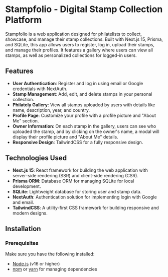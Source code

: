 # Stampfolio - Digital Stamp Collection Platform

Stampfolio is a web application designed for philatelists to collect, showcase, and manage their stamp collections. Built with Next.js 15, Prisma, and SQLite, this app allows users to register, log in, upload their stamps, and manage their profiles. It features a gallery where users can view all stamps, as well as personalized collections for logged-in users.

## Features

- **User Authentication**: Register and log in using email or Google credentials with NextAuth.
- **Stamp Management**: Add, edit, and delete stamps in your personal collection.
- **Philately Gallery**: View all stamps uploaded by users with details like name, description, year, and country.
- **Profile Page**: Customize your profile with a profile picture and "About Me" section.
- **Owner Information**: On each stamp in the gallery, users can see who uploaded the stamp, and by clicking on the owner's name, a modal will display their profile picture and "About Me" details.
- **Responsive Design**: TailwindCSS for a fully responsive design.

## Technologies Used

- **Next.js 15**: React framework for building the web application with server-side rendering (SSR) and client-side rendering (CSR).
- **Prisma ORM**: Database ORM for managing SQLite for local development.
- **SQLite**: Lightweight database for storing user and stamp data.
- **NextAuth**: Authentication solution for implementing login with Google and email.
- **TailwindCSS**: A utility-first CSS framework for building responsive and modern designs.

## Installation

### Prerequisites

Make sure you have the following installed:

- [Node.js](https://nodejs.org/) (v16 or higher)
- [npm](https://www.npmjs.com/) or [yarn](https://yarnpkg.com/) for managing dependencies




